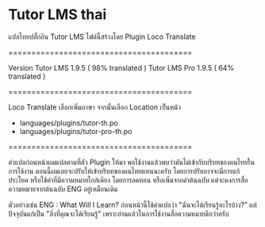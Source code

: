 # Tutor LMS thai
แปลไทยปลั๊กอิน Tutor LMS
ไฟล์นี้สร้างโดย Plugin Loco Translate

========================================

Version
Tutor LMS 1.9.5 ( 98% translated )
Tutor LMS Pro 1.9.5 ( 64% translated )

========================================

Loco Translate
เลือกเพิ่มภาษา จากนั้นเลือก Location เป็นหน้า
- languages/plugins/tutor-th.po
- languages/plugins/tutor-pro-th.po
    
========================================

คำแปลก่อนหน้าผมแปลตามที่ตัว Plugin ให้มา พอใช้งานแล้วพบว่ามันไม่เข้ากับบริบทของคนไทยในการใช้งาน ตอนนี้ผมเลยจะปรับให้เข้าบริบทของคนไทยแทนนะครับ โดยการปรับอาจจะมีการแก้ประโยค หรือใช้คำที่มีความหมายใกล้เคียง โดยการลดทอน หรือเพิ่มจากคำต้นฉบับ แต่จะคงการสื่อความหมายจากต้นฉบับ ENG อยู่เหมือนเดิม

ตัวอย่างเช่น 
ENG : What Will I Learn?
ก่อนหน้านี้ใช้คำแปลว่า "ฉันจะได้เรียนรู้อะไรบ้าง?" แต่ปัจจุบันแก้เป็น "สิ่งที่คุณจะได้เรียนรู้" เพราะอ่านแล้วในการใช้งานสื่อความหมายดีกว่าครับ
